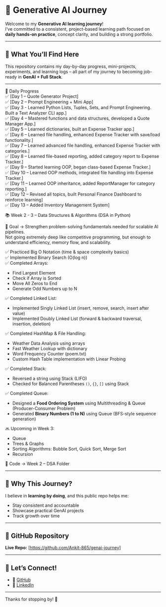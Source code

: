 # 🚀 Generative AI Journey

Welcome to my **Generative AI learning journey**!  
I’ve committed to a consistent, project-based learning path focused on **daily hands-on practice**, concept clarity, and building a strong portfolio.

---

## 📘 What You’ll Find Here

This repository contains my day-by-day progress, mini-projects, experiments, and learning logs – all part of my journey to becoming job-ready in **GenAI + Full Stack**.

---

📅 Daily Progress  
✅ [Day 1 – Quote Generator Project]  
✅ [Day 2 – Prompt Engineering + Mini App]  
✅ [Day 3 - Learned Python Lists, Tuples, Sets, and Prompt Engineering. Built a Text Analyzer CLI app.]  
✅ [Day 4 – Mastered functions and data structures, developed a Quote Manager App.]  
✅ [Day 5 – Learned dictionaries, built an Expense Tracker app.]  
✅ [Day 6 – Learned file handling, enhanced Expense Tracker with save/load functionality.]  
✅ [Day 7 – Learned advanced file handling, enhanced Expense Tracker with categories.]  
✅ [Day 8 – Learned file-based reporting, added category report to Expense Tracker.]  
✅ [Day 9 – Started learning OOP, began class-based Expense Tracker.]  
✅ [Day 10 – Learned OOP methods, integrated file handling into Expense Tracker.]  
✅ [Day 11 – Learned OOP inheritance, added ReportManager for category reporting.]  
✅ [Day 12 – Revised all topics, built Personal Finance Dashboard to reinforce learning]  
✅ [Day 13 – Added Inventory Management System]  

📚 Week 2 - 3 – Data Structures & Algorithms (DSA in Python)

🔹 Goal → Strengthen problem-solving fundamentals needed for scalable AI pipelines.  
Not going extremely deep like competitive programming, but enough to understand efficiency, memory flow, and scalability.

✅ Practiced Big O Notation (time & space complexity basics)  
✅ Implemented Binary Search (O(log n))  
✅ Completed Arrays:  
- Find Largest Element  
- Check if Array is Sorted  
- Move All Zeros to End  
- Generate Odd Numbers up to N  

✅ Completed Linked List:  
- Implemented Singly Linked List (insert, remove, search, insert after value)  
- Implemented Doubly Linked List (forward & backward traversal, insertion, deletion)  

✅ Completed HashMap & File Handling:  
- Weather Data Analysis using arrays  
- Fast Weather Lookup with dictionary  
- Word Frequency Counter (poem.txt)  
- Custom Hash Table implementation with Linear Probing  

✅ Completed Stack:  
- Reversed a string using Stack (LIFO)  
- Checked for Balanced Parentheses `()`, `{}`, `[]` using Stack  

✅ Completed Queue:  
- Designed a **Food Ordering System** using Multithreading & Queue (Producer-Consumer Problem)  
- Generated **Binary Numbers (1 to N)** using Queue (BFS-style sequence generation)

🔜 Upcoming in Week 3:  
- Queue  
- Trees & Graphs  
- Sorting Algorithms: Bubble Sort, Quick Sort, Merge Sort  
- Recursion  

📂 Code → Week 2 – DSA Folder  

---

## 📍 Why This Journey?

I believe in **learning by doing**, and this public repo helps me:
- Stay consistent and accountable
- Showcase practical GenAI projects
- Track growth over time

---

## 🔗 GitHub Repository

**Live Repo:** [https://github.com/Ankit-865/genai-journey]

---

## 🙌 Let’s Connect!

- 🔗 [GitHub](https://github.com/Ankit-865)
- 💼 [LinkedIn](https://www.linkedin.com/in/ankitnamdev)

---

Thanks for stopping by! 🚀
